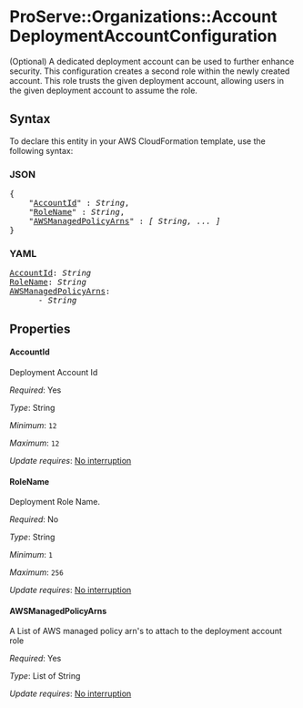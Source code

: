 # ProServe::Organizations::Account DeploymentAccountConfiguration

(Optional) A dedicated deployment account can be used to further enhance security. This configuration creates a second role within the newly created account. This role trusts the given deployment account, allowing users in the given deployment account to assume the role.

## Syntax

To declare this entity in your AWS CloudFormation template, use the following syntax:

### JSON

<pre>
{
    "<a href="#accountid" title="AccountId">AccountId</a>" : <i>String</i>,
    "<a href="#rolename" title="RoleName">RoleName</a>" : <i>String</i>,
    "<a href="#awsmanagedpolicyarns" title="AWSManagedPolicyArns">AWSManagedPolicyArns</a>" : <i>[ String, ... ]</i>
}
</pre>

### YAML

<pre>
<a href="#accountid" title="AccountId">AccountId</a>: <i>String</i>
<a href="#rolename" title="RoleName">RoleName</a>: <i>String</i>
<a href="#awsmanagedpolicyarns" title="AWSManagedPolicyArns">AWSManagedPolicyArns</a>: <i>
      - String</i>
</pre>

## Properties

#### AccountId

Deployment Account Id

_Required_: Yes

_Type_: String

_Minimum_: <code>12</code>

_Maximum_: <code>12</code>

_Update requires_: [No interruption](https://docs.aws.amazon.com/AWSCloudFormation/latest/UserGuide/using-cfn-updating-stacks-update-behaviors.html#update-no-interrupt)

#### RoleName

Deployment Role Name.

_Required_: No

_Type_: String

_Minimum_: <code>1</code>

_Maximum_: <code>256</code>

_Update requires_: [No interruption](https://docs.aws.amazon.com/AWSCloudFormation/latest/UserGuide/using-cfn-updating-stacks-update-behaviors.html#update-no-interrupt)

#### AWSManagedPolicyArns

A List of AWS managed policy arn's to attach to the deployment account role

_Required_: Yes

_Type_: List of String

_Update requires_: [No interruption](https://docs.aws.amazon.com/AWSCloudFormation/latest/UserGuide/using-cfn-updating-stacks-update-behaviors.html#update-no-interrupt)


